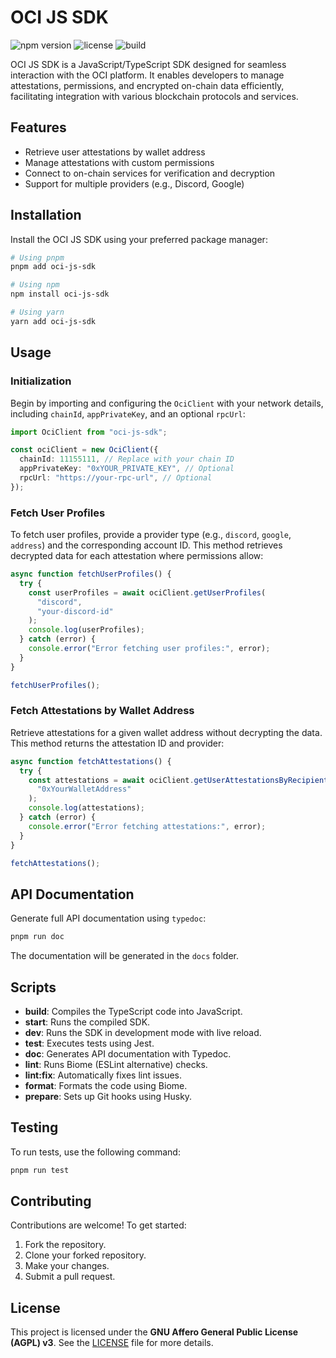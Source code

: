 # OCI JS SDK

![npm version](https://img.shields.io/npm/v/oci-js-sdk)
![license](https://img.shields.io/npm/l/oci-js-sdk)
![build](https://img.shields.io/github/actions/workflow/status/mehdi-torabiv/OCI-JS-SDK/build.yml?branch=main)

OCI JS SDK is a JavaScript/TypeScript SDK designed for seamless interaction with the OCI platform. It enables developers to manage attestations, permissions, and encrypted on-chain data efficiently, facilitating integration with various blockchain protocols and services.

## Features

- Retrieve user attestations by wallet address
- Manage attestations with custom permissions
- Connect to on-chain services for verification and decryption
- Support for multiple providers (e.g., Discord, Google)

## Installation

Install the OCI JS SDK using your preferred package manager:

```bash
# Using pnpm
pnpm add oci-js-sdk

# Using npm
npm install oci-js-sdk

# Using yarn
yarn add oci-js-sdk
```

## Usage

### Initialization

Begin by importing and configuring the `OciClient` with your network details, including `chainId`, `appPrivateKey`, and an optional `rpcUrl`:

```typescript
import OciClient from "oci-js-sdk";

const ociClient = new OciClient({
  chainId: 11155111, // Replace with your chain ID
  appPrivateKey: "0xYOUR_PRIVATE_KEY", // Optional
  rpcUrl: "https://your-rpc-url", // Optional
});
```

### Fetch User Profiles

To fetch user profiles, provide a provider type (e.g., `discord`, `google`, `address`) and the corresponding account ID. This method retrieves decrypted data for each attestation where permissions allow:

```typescript
async function fetchUserProfiles() {
  try {
    const userProfiles = await ociClient.getUserProfiles(
      "discord",
      "your-discord-id"
    );
    console.log(userProfiles);
  } catch (error) {
    console.error("Error fetching user profiles:", error);
  }
}

fetchUserProfiles();
```

### Fetch Attestations by Wallet Address

Retrieve attestations for a given wallet address without decrypting the data. This method returns the attestation ID and provider:

```typescript
async function fetchAttestations() {
  try {
    const attestations = await ociClient.getUserAttestationsByRecipient(
      "0xYourWalletAddress"
    );
    console.log(attestations);
  } catch (error) {
    console.error("Error fetching attestations:", error);
  }
}

fetchAttestations();
```

## API Documentation

Generate full API documentation using `typedoc`:

```bash
pnpm run doc
```

The documentation will be generated in the `docs` folder.

## Scripts

- **build**: Compiles the TypeScript code into JavaScript.
- **start**: Runs the compiled SDK.
- **dev**: Runs the SDK in development mode with live reload.
- **test**: Executes tests using Jest.
- **doc**: Generates API documentation with Typedoc.
- **lint**: Runs Biome (ESLint alternative) checks.
- **lint:fix**: Automatically fixes lint issues.
- **format**: Formats the code using Biome.
- **prepare**: Sets up Git hooks using Husky.

## Testing

To run tests, use the following command:

```bash
pnpm run test
```

## Contributing

Contributions are welcome! To get started:

1. Fork the repository.
2. Clone your forked repository.
3. Make your changes.
4. Submit a pull request.

## License

This project is licensed under the **GNU Affero General Public License (AGPL) v3**. See the [LICENSE](https://www.gnu.org/licenses/agpl-3.0.en.html) file for more details.
